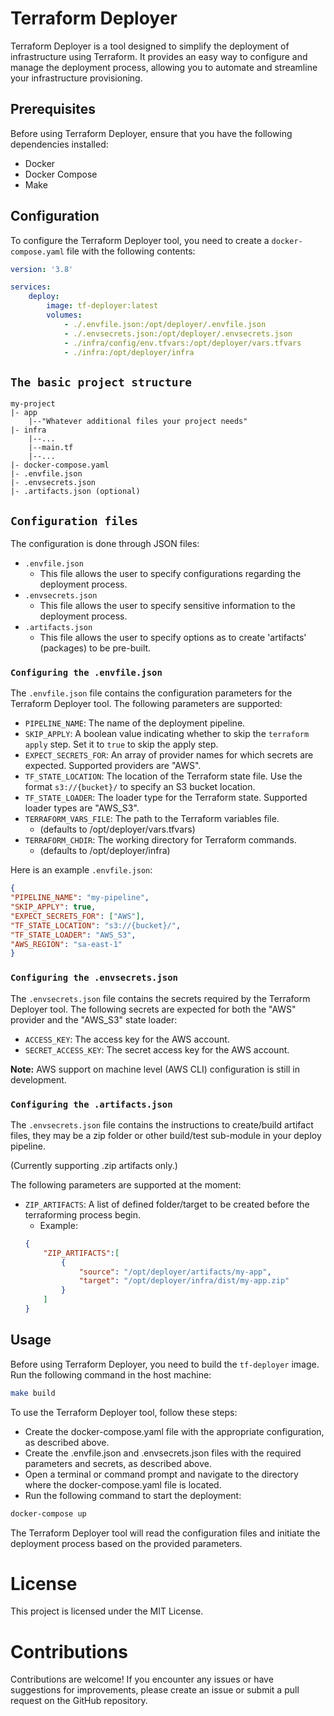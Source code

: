 # Terraform Deployer

Terraform Deployer is a tool designed to simplify the deployment of infrastructure using Terraform. It provides an easy way to configure and manage the deployment process, allowing you to automate and streamline your infrastructure provisioning.

## Prerequisites

Before using Terraform Deployer, ensure that you have the following dependencies installed:

- Docker
- Docker Compose
- Make

## Configuration

To configure the Terraform Deployer tool, you need to create a `docker-compose.yaml` file with the following contents:

``` yaml
version: '3.8'

services:
    deploy:
        image: tf-deployer:latest
        volumes:
            - ./.envfile.json:/opt/deployer/.envfile.json
            - ./.envsecrets.json:/opt/deployer/.envsecrets.json
            - ./infra/config/env.tfvars:/opt/deployer/vars.tfvars
            - ./infra:/opt/deployer/infra
```

## `The basic project structure`
```
my-project
|- app
    |--"Whatever additional files your project needs"
|- infra
    |--...
    |--main.tf
    |--...
|- docker-compose.yaml 
|- .envfile.json
|- .envsecrets.json
|- .artifacts.json (optional)
```

## `Configuration files`
The configuration is done through JSON files: 
- `.envfile.json`
    -  This file allows the user to specify configurations regarding the deployment process.
- `.envsecrets.json`
    -  This file allows the user to specify sensitive information to the deployment process.
- `.artifacts.json`
    - This file allows the user to specify options as to create 'artifacts' (packages) to be pre-built.

### `Configuring the .envfile.json`

The `.envfile.json` file contains the configuration parameters for the Terraform Deployer tool. The following parameters are supported:

- `PIPELINE_NAME`: The name of the deployment pipeline.
- `SKIP_APPLY`: A boolean value indicating whether to skip the `terraform apply` step. Set it to `true` to skip the apply step.
- `EXPECT_SECRETS_FOR`: An array of provider names for which secrets are expected. Supported providers are "AWS".
- `TF_STATE_LOCATION`: The location of the Terraform state file. Use the format `s3://{bucket}/` to specify an S3 bucket location.
- `TF_STATE_LOADER`: The loader type for the Terraform state. Supported loader types are "AWS_S3".
- `TERRAFORM_VARS_FILE`: The path to the Terraform variables file. 
    -   (defaults to /opt/deployer/vars.tfvars)
- `TERRAFORM_CHDIR`: The working directory for Terraform commands. 
    -   (defaults to /opt/deployer/infra)

Here is an example `.envfile.json`:

``` json
{
"PIPELINE_NAME": "my-pipeline",
"SKIP_APPLY": true,
"EXPECT_SECRETS_FOR": ["AWS"],
"TF_STATE_LOCATION": "s3://{bucket}/",
"TF_STATE_LOADER": "AWS_S3",
"AWS_REGION": "sa-east-1"
}
```
### `Configuring the .envsecrets.json`

The `.envsecrets.json` file contains the secrets required by the Terraform Deployer tool. The following secrets are expected for both the "AWS" provider and the "AWS_S3" state loader:

- `ACCESS_KEY`: The access key for the AWS account.
- `SECRET_ACCESS_KEY`: The secret access key for the AWS account.

**Note:** AWS support on machine level (AWS CLI) configuration is still in development.

### `Configuring the .artifacts.json`

The `.envsecrets.json` file contains the instructions to create/build artifact files, they may be a zip folder or other build/test sub-module in your deploy pipeline.

(Currently supporting .zip artifacts only.)

The following parameters are supported at the moment:

- `ZIP_ARTIFACTS`: A list of defined folder/target to be created before the terraforming process begin.
    - Example: 
    ``` json
    {
        "ZIP_ARTIFACTS":[
            {
                "source": "/opt/deployer/artifacts/my-app",
                "target": "/opt/deployer/infra/dist/my-app.zip"
            }
        ]
    }
    ```

## Usage

Before using Terraform Deployer, you need to build the `tf-deployer` image. Run the following command in the host machine:

```bash
make build
```


To use the Terraform Deployer tool, follow these steps:
- Create the docker-compose.yaml file with the appropriate configuration, as described above.
- Create the .envfile.json and .envsecrets.json files with the required parameters and secrets, as described above.
- Open a terminal or command prompt and navigate to the directory where the docker-compose.yaml file is located.
- Run the following command to start the deployment:

``` bash
docker-compose up
```

The Terraform Deployer tool will read the configuration files and initiate the deployment process based on the provided parameters.

# License
This project is licensed under the MIT License.

# Contributions
Contributions are welcome! If you encounter any issues or have suggestions for improvements, please create an issue or submit a pull request on the GitHub repository.